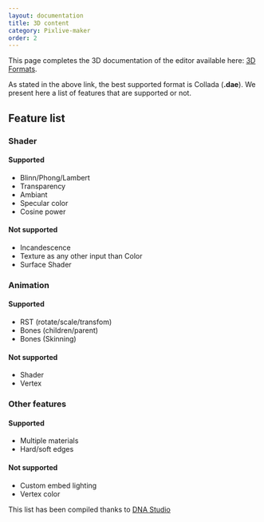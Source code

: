 ```yaml
---
layout: documentation
title: 3D content
category: Pixlive-maker
order: 2
---
```


This page completes the 3D documentation of the editor available here: [3D Formats](https://armanager.vidinoti.com/PixLive/Resources/help/help_3dformat.html).

As stated in the above link, the best supported format is Collada (**.dae**). We present here a list of features that are supported or not.

## Feature list

### Shader

#### Supported

* Blinn/Phong/Lambert
* Transparency
* Ambiant
* Specular color
* Cosine power

#### Not supported

* Incandescence
* Texture as any other input than Color
* Surface Shader

### Animation

#### Supported

* RST (rotate/scale/transfom)
* Bones (children/parent)
* Bones (Skinning)

#### Not supported

* Shader
* Vertex

### Other features

#### Supported

* Multiple materials
* Hard/soft edges

#### Not supported

* Custom embed lighting
* Vertex color



This list has been compiled thanks to [DNA Studio](https://www.dna-studios.ch)
